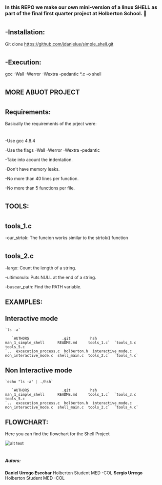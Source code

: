 ### In this REPO we make our own mini-version of a linux SHELL as part of the final first quarter project at Holberton School.  :muscle:
#
## -Installation:
Git clone https://github.com/jdanielue/simple_shell.git
#
## -Execution:
gcc -Wall -Werror -Wextra -pedantic *.c -o shell
#
## MORE ABUOT PROJECT
#
## Requirements:
Basically the requirements of the prject were:
#
-Use gcc 4.8.4

-Use the flags -Wall -Werror -Wextra -pedantic

-Take into acount the indentation.

-Don't have memory leaks.

-No more than 40 lines per function.

-No more than 5 functions per file.
#
## TOOLS:
#
## tools_1.c
-our_strtok: The funcion works similar to the strtok() function
#
## tools_2.c
-largo: Count the length of a string.

-ultimonulo: Puts NULL at the end of a string.

-buscar_path: Find the PATH variable.

## EXAMPLES:

## Interactive mode
	`ls -a`

	   `AUTHORS               .git         hsh                 man_1_simple_shell      README.md     tools_1.c`  `tools_3.c  tools_5.c
	`..  excecution_process.c  holberton.h  interactive_mode.c  non_interactive_mode.c  shell_main.c  tools_2.c`  `tools_4.c`

## Non Interactive mode
	`echo "ls -a" | ./hsh`

	   `AUTHORS               .git         hsh                 man_1_simple_shell      README.md     tools_1.c`  `tools_3.c  tools_5.c
	`..  excecution_process.c  holberton.h  interactive_mode.c  non_interactive_mode.c  shell_main.c  tools_2.c`  `tools_4.c`

## FLOWCHART:

Here you can find the flowchart for the Shell Project

![alt text](https://ibb.co/wNt2Fbz)

#
#
##### Autors:
**Daniel Urrego Escobar**
Holberton Student MED -COL
**Sergio Urrego**
Holberton Student MED -COL
